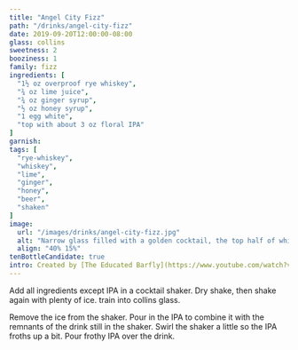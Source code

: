 ```yaml
---
title: "Angel City Fizz"
path: "/drinks/angel-city-fizz"
date: 2019-09-20T12:00:00-08:00
glass: collins
sweetness: 2
booziness: 1
family: fizz
ingredients: [
  "1½ oz overproof rye whiskey",
  "¾ oz lime juice",
  "¾ oz ginger syrup",
  "½ oz honey syrup",
  "1 egg white",
  "top with about 3 oz floral IPA"
]
garnish:
tags: [
  "rye-whiskey",
  "whiskey",
  "lime",
  "ginger",
  "honey",
  "beer",
  "shaken"
]
image:
  url: "/images/drinks/angel-city-fizz.jpg"
  alt: "Narrow glass filled with a golden cocktail, the top half of which is white froth"
  align: "40% 15%"
tenBottleCandidate: true
intro: Created by [The Educated Barfly](https://www.youtube.com/watch?v=7HOqstAAZ58)
---
```

Add all ingredients except IPA in a cocktail shaker.
Dry shake, then shake again with plenty of ice.
train into collins glass.

Remove the ice from the shaker.
Pour in the IPA to combine it with the remnants of the drink still in the shaker.
Swirl the shaker a little so the IPA froths up a bit.
Pour frothy IPA over the drink.
